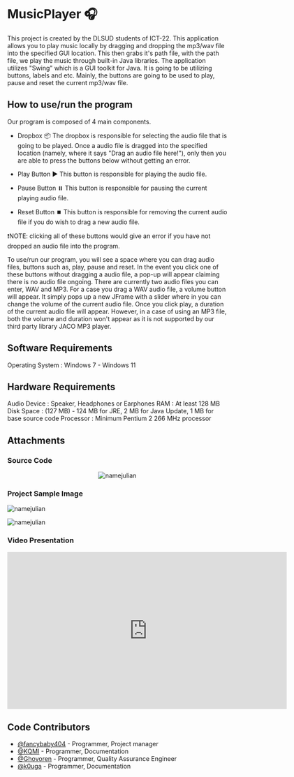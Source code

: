# MusicPlayer 🎧

This project is created by the DLSUD students of ICT-22. This application allows you to play music locally by dragging and dropping the mp3/wav file into the specified GUI location. This then grabs it's path file, with the path file, we play the music through built-in Java libraries. The application utilizes "Swing" which is a GUI toolkit for Java. It is going to be utilizing buttons, labels and etc. Mainly, the buttons are going to be used to play, pause and reset the current mp3/wav file.

## How to use/run the program

Our program is composed of 4 main components.

- Dropbox 📦
  The dropbox is responsible for selecting the audio file that is going to be played. Once a audio file is dragged into the specified       location (namely, where it says "Drag an audio file here!"), only then you are able to press the buttons below without getting an         error.
  
- Play Button ▶️
  This button is responsible for playing the audio file. 
  
- Pause Button ⏸️
  This button is responsible for pausing the current playing audio file. 

- Reset Button ⏹️
  This button is responsible for removing the current audio file if you do wish to drag a new audio file.
  
❗NOTE: clicking all of these buttons would give an error if you have not dropped an audio file into the program.

To use/run our program, you will see a space where you can drag audio files, buttons such as, play, pause and reset. In the event you click one of these buttons without dragging a audio file, a pop-up will appear claiming there is no audio file ongoing. There are currently two audio files you can enter, WAV and MP3. For a case you drag a WAV audio file, a volume button will appear. It simply pops up a new JFrame with a slider where in you can change the volume of the current audio file. Once you click play, a duration of the current audio file will appear. However, in a case of using an MP3 file, both the volume and duration won't appear as it is not supported by our third party library JACO MP3 player.

## Software Requirements

Operating System : Windows 7 - Windows 11

## Hardware Requirements

Audio Device : Speaker, Headphones or Earphones
RAM : At least 128 MB
Disk Space : (127 MB) - 124 MB for JRE, 2 MB for Java Update, 1 MB for base source code
Processor : Minimum Pentium 2 266 MHz processor


## Attachments

### Source Code

<p align="center">
  <img src="https://user-images.githubusercontent.com/53817791/158954093-c356c00f-0c20-4189-8a86-55958ca31ea6.png" alt="namejulian"/>
</p>


### Project Sample Image

<p>
  <img src="https://user-images.githubusercontent.com/53817791/158954049-d0e6370c-a468-4c64-b912-54d4f362d06f.png" alt="namejulian"/>
</p>

<p>
  <img src="https://user-images.githubusercontent.com/53817791/158953998-180a1635-a33b-4c8e-a402-6063ca7bf156.png" alt="namejulian"/>
</p>

### Video Presentation

<iframe width="640" height="360" src="https://web.microsoftstream.com/embed/video/bdbbd3e3-dfef-48cf-bb5b-b8d3974aa7fd?autoplay=false&showinfo=true" allowfullscreen style="border:none;"></iframe>

## Code Contributors

- [@fancybaby404](https://github.com/fancybaby404) - Programmer, Project manager
- [@KQMI](https://github.com/KQMl) - Programmer, Documentation
- [@Ghovoren](https://github.com/Ghovoren) - Programmer, Quality Assurance Engineer
- [@k0uga](https://github.com/k0uga) - Programmer, Documentation




